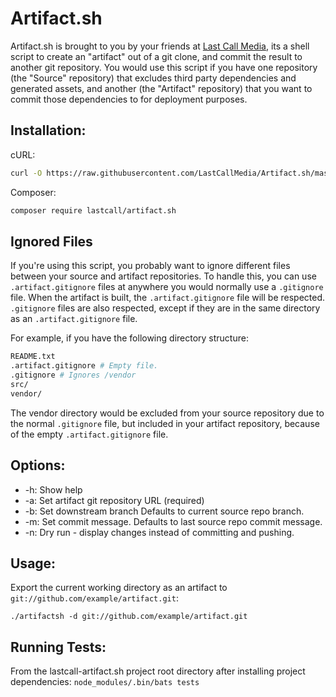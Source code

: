 Artifact.sh
===========

Artifact.sh is brought to you by your friends at [Last Call Media](https://www.lastcallmedia.com), its a shell script to create an "artifact" out of a git clone, and commit the result to another git repository.  You would use this script if you have one repository (the "Source" repository) that excludes third party dependencies and generated assets, and another (the "Artifact" repository) that you want to commit those dependencies to for deployment purposes.

Installation:
-------------
cURL:
```bash
curl -O https://raw.githubusercontent.com/LastCallMedia/Artifact.sh/master/artifactsh && chmod +x artifactsh
```
Composer:
```bash
composer require lastcall/artifact.sh
```

Ignored Files
-------------
If you're using this script, you probably want to ignore different files between your source and artifact repositories.  To handle this, you can use `.artifact.gitignore` files at anywhere you would normally use a `.gitignore` file.  When the artifact is built, the `.artifact.gitignore` file will be respected.  `.gitignore` files are also respected, except if they are in the same directory as an `.artifact.gitignore` file.

For example, if you have the following directory structure:
```bash
README.txt
.artifact.gitignore # Empty file.
.gitignore # Ignores /vendor
src/
vendor/
```
The vendor directory would be excluded from your source repository due to the normal `.gitignore` file, but included in your artifact repository, because of the empty `.artifact.gitignore` file.

Options:
--------
* -h: Show help
*  -a: Set artifact git repository URL (required)
*  -b: Set downstream branch Defaults to current source repo branch.
*  -m: Set commit message.  Defaults to last source repo commit message.
*  -n: Dry run - display changes instead of committing and pushing.

Usage:
------
Export the current working directory as an artifact to `git://github.com/example/artifact.git`:

  `./artifactsh -d git://github.com/example/artifact.git`
  
Running Tests:
--------------
From the lastcall-artifact.sh project root directory after installing project dependencies: `node_modules/.bin/bats tests`  
